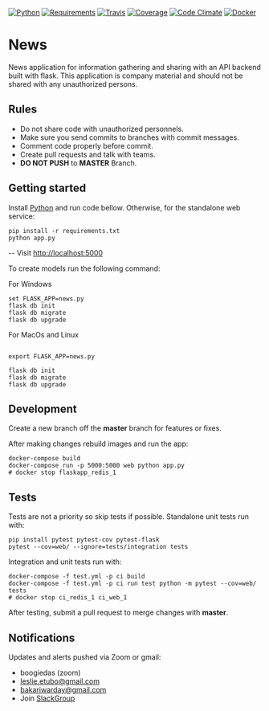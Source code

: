 [![Python](https://img.shields.io/badge/python-2.7%2C%203.5%2C%203.6--dev-blue.svg)]()
[![Requirements](https://requires.io/github/brennv/flask-app/requirements.svg?branch=master)](https://requires.io/github/brennv/flask-app/requirements/?branch=master)
[![Travis](https://travis-ci.org/brennv/flask-app.svg?branch=master)](https://travis-ci.org/brennv/flask-app)
[![Coverage](https://codecov.io/gh/brennv/flask-app/branch/master/graph/badge.svg)](https://codecov.io/gh/brennv/flask-app)
[![Code Climate](https://codeclimate.com/github/brennv/flask-app/badges/gpa.svg)](https://codeclimate.com/github/brennv/flask-app)
[![Docker](https://img.shields.io/docker/automated/jrottenberg/ffmpeg.svg?maxAge=2592000)]()

# News
News application for information gathering and sharing with an API backend built with flask. This application is company material and should not be shared with any unauthorized persons.

## Rules

- Do not share code with unauthorized personnels.
- Make sure you send commits to branches with commit messages.
- Comment code properly before commit.
- Create pull requests and talk with teams.
- **DO NOT PUSH** to **MASTER** Branch.


## Getting started

Install [Python](https://www.python.org/downloads/) and run code bellow. Otherwise, for the standalone web service:

```shell
pip install -r requirements.txt
python app.py
```

-- Visit [http://localhost:5000](http://localhost:5000)

To create models run the following command:

For Windows
```shell
set FLASK_APP=news.py
flask db init
flask db migrate
flask db upgrade
```
For MacOs and Linux
```shell

export FLASK_APP=news.py

flask db init
flask db migrate
flask db upgrade
```

## Development

Create a new branch off the **master** branch for features or fixes.

After making changes rebuild images and run the app:

```shell
docker-compose build
docker-compose run -p 5000:5000 web python app.py
# docker stop flaskapp_redis_1
```

## Tests

Tests are not a priority so skip tests if possible.
Standalone unit tests run with:

```shell
pip install pytest pytest-cov pytest-flask
pytest --cov=web/ --ignore=tests/integration tests
```

Integration and unit tests run with:

```shell
docker-compose -f test.yml -p ci build
docker-compose -f test.yml -p ci run test python -m pytest --cov=web/ tests
# docker stop ci_redis_1 ci_web_1
```

After testing, submit a pull request to merge changes with **master**.


## Notifications

Updates and alerts pushed via Zoom or gmail:

- boogiedas (zoom)
- leslie.etubo@gmail.com
- bakariwarday@gmail.com
- Join [SlackGroup](https://join.slack.com/t/newsapp-global/shared_invite/zt-cq5a7tv6-1Pp1PhvxjIhS0vEQK9kuWA) 

